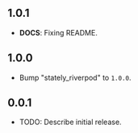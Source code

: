 ## 1.0.1

 - **DOCS**: Fixing README.

## 1.0.0

 - Bump "stately_riverpod" to `1.0.0`.

## 0.0.1

* TODO: Describe initial release.
